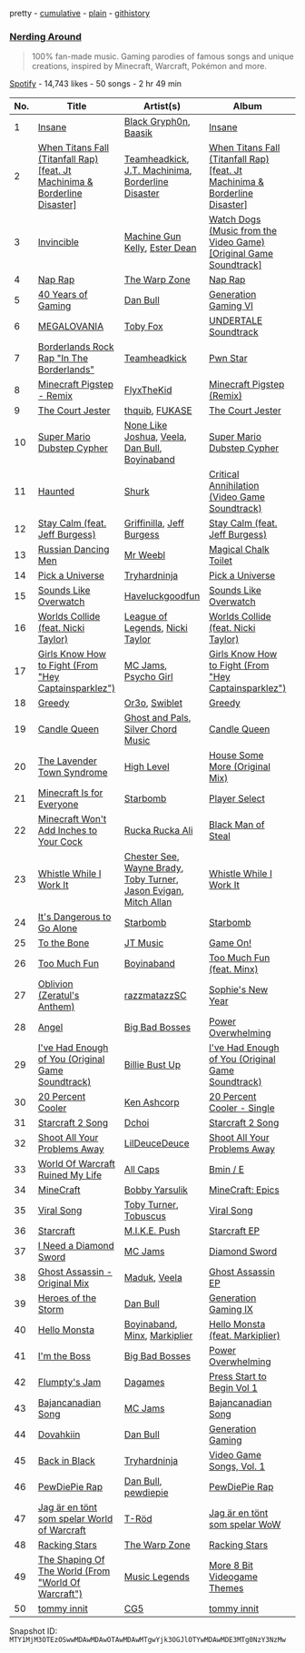 pretty - [cumulative](/playlists/cumulative/37i9dQZF1DX3YGn6btf5lC.md) - [plain](/playlists/plain/37i9dQZF1DX3YGn6btf5lC) - [githistory](https://github.githistory.xyz/mackorone/spotify-playlist-archive/blob/main/playlists/plain/37i9dQZF1DX3YGn6btf5lC)

### [Nerding Around](https://open.spotify.com/playlist/37i9dQZF1DX3YGn6btf5lC)

> 100% fan\-made music\. Gaming parodies of famous songs and unique creations, inspired by Minecraft, Warcraft, Pokémon and more.

[Spotify](https://open.spotify.com/user/spotify) - 14,743 likes - 50 songs - 2 hr 49 min

| No. | Title | Artist(s) | Album | Length |
|---|---|---|---|---|
| 1 | [Insane](https://open.spotify.com/track/5flerg6aEao2VayZezVlgu) | [Black Gryph0n](https://open.spotify.com/artist/4ET82ZtSfAK4utfjDauImD), [Baasik](https://open.spotify.com/artist/3bSyv1vO8ye6PKyWcJeVbI) | [Insane](https://open.spotify.com/album/3o5Dz1PLFlYXplnsp5zZxh) | 2:39 |
| 2 | [When Titans Fall \(Titanfall Rap\) \[feat\. Jt Machinima & Borderline Disaster\]](https://open.spotify.com/track/0gIZ3ra2a6SbMfkKlyEGr3) | [Teamheadkick](https://open.spotify.com/artist/3CBAfv5IxPSyPNilBTX4tP), [J.T\. Machinima](https://open.spotify.com/artist/6mlkT5pqlThES4htEAsPrw), [Borderline Disaster](https://open.spotify.com/artist/2jDWYFHDcGyQz5Ma53fzsI) | [When Titans Fall \(Titanfall Rap\) \[feat\. Jt Machinima & Borderline Disaster\]](https://open.spotify.com/album/4Qc9sDFr7Ce2XDySKk8fIK) | 4:14 |
| 3 | [Invincible](https://open.spotify.com/track/4pw83J8CjgZvXvydMOvj0x) | [Machine Gun Kelly](https://open.spotify.com/artist/6TIYQ3jFPwQSRmorSezPxX), [Ester Dean](https://open.spotify.com/artist/0v2Y5jwtcv8LiWNTRls1KM) | [Watch Dogs \(Music from the Video Game\) \[Original Game Soundtrack\]](https://open.spotify.com/album/1D622TWd7hvxVZicNjVLjl) | 3:06 |
| 4 | [Nap Rap](https://open.spotify.com/track/4m1RtpjJpwBOcRD2PJWH38) | [The Warp Zone](https://open.spotify.com/artist/4X7MdTGrtZYViAOn7AKNYY) | [Nap Rap](https://open.spotify.com/album/2guqiCXX9fdfj4gaXvNqoH) | 3:26 |
| 5 | [40 Years of Gaming](https://open.spotify.com/track/1ns3STBPKdYQmtoD8Vt9JE) | [Dan Bull](https://open.spotify.com/artist/17BmVePNxhzlRGKc85xYsd) | [Generation Gaming VI](https://open.spotify.com/album/7Cjd3XZqXHmRxZpPQw4MW4) | 3:26 |
| 6 | [MEGALOVANIA](https://open.spotify.com/track/1J03Vp93ybKIxfzYI4YJtL) | [Toby Fox](https://open.spotify.com/artist/57DlMWmbVIf2ssJ8QBpBau) | [UNDERTALE Soundtrack](https://open.spotify.com/album/2M2Ae2SvZe3fmzUtlVOV5Z) | 2:36 |
| 7 | [Borderlands Rock Rap "In The Borderlands"](https://open.spotify.com/track/0fp1PyzIVdjFqd0fmbLdXD) | [Teamheadkick](https://open.spotify.com/artist/3CBAfv5IxPSyPNilBTX4tP) | [Pwn Star](https://open.spotify.com/album/6qDBfy33RllgJSK41Hcokf) | 3:58 |
| 8 | [Minecraft Pigstep \- Remix](https://open.spotify.com/track/2rUHJ1o9qj44fR0vTugDAx) | [FlyxTheKid](https://open.spotify.com/artist/5xKVOc3OIhyBDsw2rYpN3R) | [Minecraft Pigstep \(Remix\)](https://open.spotify.com/album/0khRUZ8VaLXc3L2dJRP7gu) | 2:37 |
| 9 | [The Court Jester](https://open.spotify.com/track/1zFqm5q86Rj1ibrhUtHU3b) | [thquib](https://open.spotify.com/artist/4GPqq6X7U4krVNpLUg4PTm), [FUKASE](https://open.spotify.com/artist/5J5kYDxQCfRlGxHLBqxpvL) | [The Court Jester](https://open.spotify.com/album/5eRQ7EBtvz6IjRIbLQ3nRU) | 5:44 |
| 10 | [Super Mario Dubstep Cypher](https://open.spotify.com/track/0J3fVHDihvprG9RmhD7Tmd) | [None Like Joshua](https://open.spotify.com/artist/13rNJ8sWbjGYIUjqtHZvL2), [Veela](https://open.spotify.com/artist/3CiuuHKIxxJPoNRvF94GtR), [Dan Bull](https://open.spotify.com/artist/17BmVePNxhzlRGKc85xYsd), [Boyinaband](https://open.spotify.com/artist/7kfzadZaOgR90Tp8OYH5gM) | [Super Mario Dubstep Cypher](https://open.spotify.com/album/5oIEVH8ItHCdL2QwAsXmXV) | 5:23 |
| 11 | [Haunted](https://open.spotify.com/track/5cAJvpeNKLZCORVU6RHLA0) | [Shurk](https://open.spotify.com/artist/0NDgB30D7P2gt1qCS2qfIx) | [Critical Annihilation \(Video Game Soundtrack\)](https://open.spotify.com/album/53Mqe1enzy5m4wCae2x22T) | 3:18 |
| 12 | [Stay Calm \(feat\. Jeff Burgess\)](https://open.spotify.com/track/1uEirYIgTtCnojbufoer37) | [Griffinilla](https://open.spotify.com/artist/4YbLu4l7vHlJPD9yGjCkRu), [Jeff Burgess](https://open.spotify.com/artist/1XXSgks7W3pnb8CxGUS51v) | [Stay Calm \(feat\. Jeff Burgess\)](https://open.spotify.com/album/6fnqa31bmeRYL7AzOnpXob) | 3:01 |
| 13 | [Russian Dancing Men](https://open.spotify.com/track/2vUjo3903fUHjpn3JtGqYS) | [Mr Weebl](https://open.spotify.com/artist/5byiTcED6BRjdAYn49iOlR) | [Magical Chalk Toilet](https://open.spotify.com/album/5XGgP9CL4UTYF4Mww5M3K8) | 1:45 |
| 14 | [Pick a Universe](https://open.spotify.com/track/3zQmNtLyKjzRL8LqaCFEYH) | [Tryhardninja](https://open.spotify.com/artist/0B7Y5KDNScTBzeN7DY74YG) | [Pick a Universe](https://open.spotify.com/album/3x5JjPSXYOMixquAnUWsNl) | 3:23 |
| 15 | [Sounds Like Overwatch](https://open.spotify.com/track/6ViQlyaZoA3JsNnQX88Gd0) | [Haveluckgoodfun](https://open.spotify.com/artist/5J6tjalKJEVhffrLBdceMG) | [Sounds Like Overwatch](https://open.spotify.com/album/3Es9v9h5Bmy7Xng870q69k) | 2:20 |
| 16 | [Worlds Collide \(feat\. Nicki Taylor\)](https://open.spotify.com/track/17hcFa5JZWpaSJ36Bi3nTw) | [League of Legends](https://open.spotify.com/artist/47mIJdHORyRerp4os813jD), [Nicki Taylor](https://open.spotify.com/artist/40eCNuH12cyxEcIVObqFrG) | [Worlds Collide \(feat\. Nicki Taylor\)](https://open.spotify.com/album/3YwvcAfyTcuDRF5UFglLaH) | 3:36 |
| 17 | [Girls Know How to Fight \(From "Hey Captainsparklez"\)](https://open.spotify.com/track/6HdFvEIEMOzqFEgVYIlN3P) | [MC Jams](https://open.spotify.com/artist/6wgy3yMfEYw0vdth7sKPhU), [Psycho Girl](https://open.spotify.com/artist/0hg56eqhrF7sN4uL76oT4p) | [Girls Know How to Fight \(From "Hey Captainsparklez"\)](https://open.spotify.com/album/2XGBFIZ9pbzcxFHH0PCsGO) | 3:17 |
| 18 | [Greedy](https://open.spotify.com/track/71KaNgCTNC2J5foUoO06wF) | [Or3o](https://open.spotify.com/artist/3Tqz477C42DxC4UT7rk3yx), [Swiblet](https://open.spotify.com/artist/49BDJl2S6var6tjqa4qRrx) | [Greedy](https://open.spotify.com/album/7E09lH3Vwp5VSt68jpifJ2) | 3:06 |
| 19 | [Candle Queen](https://open.spotify.com/track/63PoQFqCBMlCUDBUtUiXRZ) | [Ghost and Pals](https://open.spotify.com/artist/3Avni6DLpoxtanND8mG5t8), [Silver Chord Music](https://open.spotify.com/artist/7tNVcA7VUp5sOYQ9VYgyin) | [Candle Queen](https://open.spotify.com/album/4KKDG7iIWtyzpZ7SYhos3E) | 2:33 |
| 20 | [The Lavender Town Syndrome](https://open.spotify.com/track/2gWcH0VRwo07kT8Y6FnA7x) | [High Level](https://open.spotify.com/artist/4KvRH69whFDlnlkk39c1Hh) | [House Some More \(Original Mix\)](https://open.spotify.com/album/4nmqnUqMVEFxlIDXRA3H52) | 5:57 |
| 21 | [Minecraft Is for Everyone](https://open.spotify.com/track/6G7uJucxlyI24RNcwjeZlA) | [Starbomb](https://open.spotify.com/artist/1DLBs2535MM32RYqirYYY4) | [Player Select](https://open.spotify.com/album/6txlZq68LdhDwidkUBFrRp) | 2:04 |
| 22 | [Minecraft Won't Add Inches to Your Cock](https://open.spotify.com/track/40a9Fv8yyUPH8xEyAUfNRo) | [Rucka Rucka Ali](https://open.spotify.com/artist/77avA3qzF6itxvXlb2mmNy) | [Black Man of Steal](https://open.spotify.com/album/6HHbKC9Pi4lWqY3ddRd6k9) | 3:08 |
| 23 | [Whistle While I Work It](https://open.spotify.com/track/2u3FkqjDD3yexZhbAq43cI) | [Chester See](https://open.spotify.com/artist/2iTiSaR023IikZDaOfEIRR), [Wayne Brady](https://open.spotify.com/artist/1wLJTOL6Mz0AOni5EcH4v3), [Toby Turner](https://open.spotify.com/artist/6uwKFlZFf71RsICMeiRuEy), [Jason Evigan](https://open.spotify.com/artist/1aZENDSuD4XXPlue0RJwSj), [Mitch Allan](https://open.spotify.com/artist/4FyVOf6dKtcx6tIXdxqOMB) | [Whistle While I Work It](https://open.spotify.com/album/2XnGJqLCNxv31x3UjHh2HY) | 4:06 |
| 24 | [It's Dangerous to Go Alone](https://open.spotify.com/track/5m9czFpeSzeSaw2kA6o9dW) | [Starbomb](https://open.spotify.com/artist/1DLBs2535MM32RYqirYYY4) | [Starbomb](https://open.spotify.com/album/14N06uP4jozH8azjKvvgAZ) | 2:41 |
| 25 | [To the Bone](https://open.spotify.com/track/6A1otOgRcNpIs0eta8D4tb) | [JT Music](https://open.spotify.com/artist/5qvrAlKjc0Sqrqz6v2wBGk) | [Game On!](https://open.spotify.com/album/6SpxyDfoqxLUuvd5jiyAZx) | 4:53 |
| 26 | [Too Much Fun](https://open.spotify.com/track/1cILn8DmDvqYyIxauPOWyM) | [Boyinaband](https://open.spotify.com/artist/7kfzadZaOgR90Tp8OYH5gM) | [Too Much Fun \(feat\. Minx\)](https://open.spotify.com/album/33pt1q1RWXtpjyJVkaklvR) | 3:05 |
| 27 | [Oblivion \(Zeratul's Anthem\)](https://open.spotify.com/track/0JPz0TG2OqnAtFN5EKbEP0) | [razzmatazzSC](https://open.spotify.com/artist/0CqUWmuisajRaQpQjV6Ivp) | [Sophie's New Year](https://open.spotify.com/album/4looWwSKUVBFchwAFOkr9M) | 4:18 |
| 28 | [Angel](https://open.spotify.com/track/4FYYh4qbUQ1DyISi0grkAM) | [Big Bad Bosses](https://open.spotify.com/artist/59QILJMrgLz4d4PJLIq8jn) | [Power Overwhelming](https://open.spotify.com/album/4OAHglzphWtNgkOiRHtEbE) | 3:40 |
| 29 | [I've Had Enough of You \(Original Game Soundtrack\)](https://open.spotify.com/track/5ZgRutE3ZxDJXYM1uSpz3W) | [Billie Bust Up](https://open.spotify.com/artist/3HZZR57W6HRourgPcpul3B) | [I've Had Enough of You \(Original Game Soundtrack\)](https://open.spotify.com/album/02ZBPUC7FISxwnDU81gePZ) | 3:19 |
| 30 | [20 Percent Cooler](https://open.spotify.com/track/1DFnEeH1a4zUh4pIRzopEF) | [Ken Ashcorp](https://open.spotify.com/artist/1x2YcZB1QpRZB3HT9gdUCQ) | [20 Percent Cooler \- Single](https://open.spotify.com/album/0iIFFIydL6qKU5iTAFdoBT) | 3:12 |
| 31 | [Starcraft 2 Song](https://open.spotify.com/track/0jtQd7LMgtt0qvuOgcXSjU) | [Dchoi](https://open.spotify.com/artist/331X0tbsNLFq8ODgb5k4eo) | [Starcraft 2 Song](https://open.spotify.com/album/5hJSjCBLslRPoj2uM3cnaz) | 2:34 |
| 32 | [Shoot All Your Problems Away](https://open.spotify.com/track/4fKJto6091sRgGHQ3uJL0h) | [LilDeuceDeuce](https://open.spotify.com/artist/4Eon8wJtGHP3JNL7lB8Qml) | [Shoot All Your Problems Away](https://open.spotify.com/album/19n956ZRLzc0hmM9rUgHTi) | 2:36 |
| 33 | [World Of Warcraft Ruined My Life](https://open.spotify.com/track/5IKMn8l4rextVpvyWtVAb7) | [All Caps](https://open.spotify.com/artist/0I8db6d4O0qwnAhUeqoxQO) | [Bmin / E](https://open.spotify.com/album/6TB4UYNVhF7BUxroN2gxD3) | 3:55 |
| 34 | [MineCraft](https://open.spotify.com/track/4wMtBUXd3tHMyUg3WY04N9) | [Bobby Yarsulik](https://open.spotify.com/artist/2AcaLaivY9F5M4fHQjAXNO) | [MineCraft: Epics](https://open.spotify.com/album/1tQQKAd4Z44k1iFqaYRBwS) | 4:24 |
| 35 | [Viral Song](https://open.spotify.com/track/5hiXiMHQbgzt3kfxAm0jnT) | [Toby Turner](https://open.spotify.com/artist/6uwKFlZFf71RsICMeiRuEy), [Tobuscus](https://open.spotify.com/artist/5rWd0mqWfC06fk315a6Igq) | [Viral Song](https://open.spotify.com/album/4eVlDMZ5P7NK988CVBioZp) | 2:44 |
| 36 | [Starcraft](https://open.spotify.com/track/4LHqpy3K9LCVUb9cAPL5Ax) | [M.I.K.E\. Push](https://open.spotify.com/artist/1FLWivyoqKrhsxokChtUnI) | [Starcraft EP](https://open.spotify.com/album/4xRkgBb2S0PYF3MraorFSk) | 6:09 |
| 37 | [I Need a Diamond Sword](https://open.spotify.com/track/6InvIEQLsByO4HG6RvA68w) | [MC Jams](https://open.spotify.com/artist/6wgy3yMfEYw0vdth7sKPhU) | [Diamond Sword](https://open.spotify.com/album/4lQcbG4Ukk8VhXslRuVrXw) | 2:31 |
| 38 | [Ghost Assassin \- Original Mix](https://open.spotify.com/track/3VPBqHUd17ZvEgabW9ZOUU) | [Maduk](https://open.spotify.com/artist/6TaaqqCMRMSpvNHClfnbEL), [Veela](https://open.spotify.com/artist/3CiuuHKIxxJPoNRvF94GtR) | [Ghost Assassin EP](https://open.spotify.com/album/3NmmUnjNr6G7wuBWSn0zKw) | 3:41 |
| 39 | [Heroes of the Storm](https://open.spotify.com/track/6MqU4Ie5UUK5Ivoag5D9AQ) | [Dan Bull](https://open.spotify.com/artist/17BmVePNxhzlRGKc85xYsd) | [Generation Gaming IX](https://open.spotify.com/album/5r9FcEwJXa7cyE1wT5jmOL) | 2:54 |
| 40 | [Hello Monsta](https://open.spotify.com/track/1x35Tv1ehwYZGOtDhRWZtz) | [Boyinaband](https://open.spotify.com/artist/7kfzadZaOgR90Tp8OYH5gM), [Minx](https://open.spotify.com/artist/3iDI7opwX2Uv6vIteWCUFi), [Markiplier](https://open.spotify.com/artist/65BxFegOKWTiwG3DGCckef) | [Hello Monsta \(feat\. Markiplier\)](https://open.spotify.com/album/2JmfuaGhVPannlFkSWGj9Q) | 2:26 |
| 41 | [I'm the Boss](https://open.spotify.com/track/4Zdp8jmzvJBTHNhUg3OW7b) | [Big Bad Bosses](https://open.spotify.com/artist/59QILJMrgLz4d4PJLIq8jn) | [Power Overwhelming](https://open.spotify.com/album/4OAHglzphWtNgkOiRHtEbE) | 4:22 |
| 42 | [Flumpty's Jam](https://open.spotify.com/track/384UF2cRwgnkZWTBL7qJNF) | [Dagames](https://open.spotify.com/artist/6O2VM2aM7KwyDIJ4VvAbYx) | [Press Start to Begin Vol 1](https://open.spotify.com/album/070sM59x61Vl0XhM63RZz8) | 3:42 |
| 43 | [Bajancanadian Song](https://open.spotify.com/track/6bjljrd6dICc3cvZGGEbCj) | [MC Jams](https://open.spotify.com/artist/6wgy3yMfEYw0vdth7sKPhU) | [Bajancanadian Song](https://open.spotify.com/album/2oaS0HbNXQlVOlVyRqbUm3) | 3:11 |
| 44 | [Dovahkiin](https://open.spotify.com/track/3TGzYWUYVNnMb6SVe2DXfN) | [Dan Bull](https://open.spotify.com/artist/17BmVePNxhzlRGKc85xYsd) | [Generation Gaming](https://open.spotify.com/album/3HfOUjKuJjXobVnBYPsOZP) | 1:25 |
| 45 | [Back in Black](https://open.spotify.com/track/06VeVP9K5PIGOwsXV9VBbV) | [Tryhardninja](https://open.spotify.com/artist/0B7Y5KDNScTBzeN7DY74YG) | [Video Game Songs, Vol\. 1](https://open.spotify.com/album/4TQ0wWEL3SNrKHj6ihlgYE) | 3:09 |
| 46 | [PewDiePie Rap](https://open.spotify.com/track/4TTVKYjZnUTn2tvZ6lEyYt) | [Dan Bull](https://open.spotify.com/artist/17BmVePNxhzlRGKc85xYsd), [pewdiepie](https://open.spotify.com/artist/1JOdUvDAzNy3L37rZ4Nigr) | [PewDiePie Rap](https://open.spotify.com/album/35JcMlFLd2WkgC1MXDtVHt) | 2:56 |
| 47 | [Jag är en tönt som spelar World of Warcraft](https://open.spotify.com/track/1oaMPZsWn1qU1HaZfwY0HA) | [T\-Röd](https://open.spotify.com/artist/27BYTvHh3s1oA2kC3OJfMq) | [Jag är en tönt som spelar WoW](https://open.spotify.com/album/7keNeXbtP5ePohSvhgZmKy) | 3:24 |
| 48 | [Racking Stars](https://open.spotify.com/track/36XdPoSFhyhevZH79mCbnE) | [The Warp Zone](https://open.spotify.com/artist/4X7MdTGrtZYViAOn7AKNYY) | [Racking Stars](https://open.spotify.com/album/6G1T6z0bbGZKm66qCcrPsl) | 3:51 |
| 49 | [The Shaping Of The World \(From "World Of Warcraft"\)](https://open.spotify.com/track/0kC96JkViOlYEr2G3dEz2l) | [Music Legends](https://open.spotify.com/artist/0cf25EACpDMSXZam6GgQe5) | [More 8 Bit Videogame Themes](https://open.spotify.com/album/5Lhwx4UWWTb4oGE3t0hELZ) | 2:18 |
| 50 | [tommy innit](https://open.spotify.com/track/57Cmwk9oZjTrFVrkBCmexZ) | [CG5](https://open.spotify.com/artist/3YJDqtTSjydvUpTvU1fJ6O) | [tommy innit](https://open.spotify.com/album/6yYoskP7PW5awOnIcOwAaX) | 3:01 |

Snapshot ID: `MTY1MjM3OTEzOSwwMDAwMDAwOTAwMDAwMTgwYjk3OGJlOTYwMDAwMDE3MTg0NzY3NzMw`
